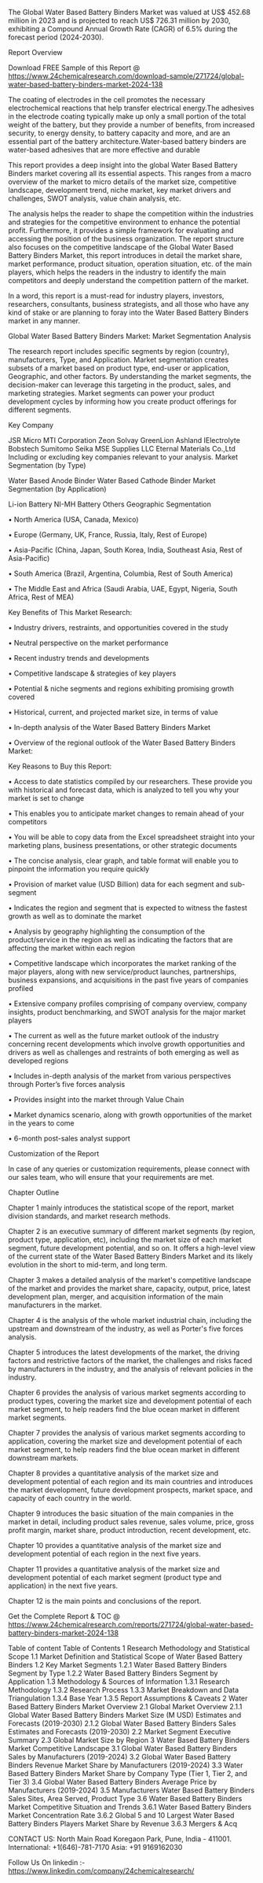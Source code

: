 The Global Water Based Battery Binders Market was valued at US$ 452.68 million in 2023 and is projected to reach US$ 726.31 million by 2030, exhibiting a Compound Annual Growth Rate (CAGR) of 6.5% during the forecast period (2024-2030).

Report Overview

Download FREE Sample of this Report @ https://www.24chemicalresearch.com/download-sample/271724/global-water-based-battery-binders-market-2024-138

The coating of electrodes in the cell promotes the necessary electrochemical reactions that help transfer electrical energy.The adhesives in the electrode coating typically make up only a small portion of the total weight of the battery, but they provide a number of benefits, from increased security, to energy density, to battery capacity and more, and are an essential part of the battery architecture.Water-based battery binders are water-based adhesives that are more effective and durable

This report provides a deep insight into the global Water Based Battery Binders market covering all its essential aspects. This ranges from a macro overview of the market to micro details of the market size, competitive landscape, development trend, niche market, key market drivers and challenges, SWOT analysis, value chain analysis, etc.

The analysis helps the reader to shape the competition within the industries and strategies for the competitive environment to enhance the potential profit. Furthermore, it provides a simple framework for evaluating and accessing the position of the business organization. The report structure also focuses on the competitive landscape of the Global Water Based Battery Binders Market, this report introduces in detail the market share, market performance, product situation, operation situation, etc. of the main players, which helps the readers in the industry to identify the main competitors and deeply understand the competition pattern of the market.

In a word, this report is a must-read for industry players, investors, researchers, consultants, business strategists, and all those who have any kind of stake or are planning to foray into the Water Based Battery Binders market in any manner.

Global Water Based Battery Binders Market: Market Segmentation Analysis

The research report includes specific segments by region (country), manufacturers, Type, and Application. Market segmentation creates subsets of a market based on product type, end-user or application, Geographic, and other factors. By understanding the market segments, the decision-maker can leverage this targeting in the product, sales, and marketing strategies. Market segments can power your product development cycles by informing how you create product offerings for different segments.

Key Company

JSR Micro
MTI Corporation
Zeon
Solvay
GreenLion
Ashland
IElectrolyte
Bobstech
Sumitomo Seika
MSE Supplies LLC
Eternal Materials Co.,Ltd
Including or excluding key companies relevant to your analysis.
Market Segmentation (by Type)

Water Based Anode Binder
Water Based Cathode Binder
Market Segmentation (by Application)

Li-ion Battery
NI-MH Battery
Others
Geographic Segmentation

• North America (USA, Canada, Mexico)

• Europe (Germany, UK, France, Russia, Italy, Rest of Europe)

• Asia-Pacific (China, Japan, South Korea, India, Southeast Asia, Rest of Asia-Pacific)

• South America (Brazil, Argentina, Columbia, Rest of South America)

• The Middle East and Africa (Saudi Arabia, UAE, Egypt, Nigeria, South Africa, Rest of MEA)

Key Benefits of This Market Research:

• Industry drivers, restraints, and opportunities covered in the study

• Neutral perspective on the market performance

• Recent industry trends and developments

• Competitive landscape & strategies of key players

• Potential & niche segments and regions exhibiting promising growth covered

• Historical, current, and projected market size, in terms of value

• In-depth analysis of the Water Based Battery Binders Market

• Overview of the regional outlook of the Water Based Battery Binders Market:

Key Reasons to Buy this Report:

• Access to date statistics compiled by our researchers. These provide you with historical and forecast data, which is analyzed to tell you why your market is set to change

• This enables you to anticipate market changes to remain ahead of your competitors

• You will be able to copy data from the Excel spreadsheet straight into your marketing plans, business presentations, or other strategic documents

• The concise analysis, clear graph, and table format will enable you to pinpoint the information you require quickly

• Provision of market value (USD Billion) data for each segment and sub-segment

• Indicates the region and segment that is expected to witness the fastest growth as well as to dominate the market

• Analysis by geography highlighting the consumption of the product/service in the region as well as indicating the factors that are affecting the market within each region

• Competitive landscape which incorporates the market ranking of the major players, along with new service/product launches, partnerships, business expansions, and acquisitions in the past five years of companies profiled

• Extensive company profiles comprising of company overview, company insights, product benchmarking, and SWOT analysis for the major market players

• The current as well as the future market outlook of the industry concerning recent developments which involve growth opportunities and drivers as well as challenges and restraints of both emerging as well as developed regions

• Includes in-depth analysis of the market from various perspectives through Porter’s five forces analysis

• Provides insight into the market through Value Chain

• Market dynamics scenario, along with growth opportunities of the market in the years to come

• 6-month post-sales analyst support

Customization of the Report

In case of any queries or customization requirements, please connect with our sales team, who will ensure that your requirements are met.

Chapter Outline

Chapter 1 mainly introduces the statistical scope of the report, market division standards, and market research methods.

Chapter 2 is an executive summary of different market segments (by region, product type, application, etc), including the market size of each market segment, future development potential, and so on. It offers a high-level view of the current state of the Water Based Battery Binders Market and its likely evolution in the short to mid-term, and long term.

Chapter 3 makes a detailed analysis of the market's competitive landscape of the market and provides the market share, capacity, output, price, latest development plan, merger, and acquisition information of the main manufacturers in the market.

Chapter 4 is the analysis of the whole market industrial chain, including the upstream and downstream of the industry, as well as Porter's five forces analysis.

Chapter 5 introduces the latest developments of the market, the driving factors and restrictive factors of the market, the challenges and risks faced by manufacturers in the industry, and the analysis of relevant policies in the industry.

Chapter 6 provides the analysis of various market segments according to product types, covering the market size and development potential of each market segment, to help readers find the blue ocean market in different market segments.

Chapter 7 provides the analysis of various market segments according to application, covering the market size and development potential of each market segment, to help readers find the blue ocean market in different downstream markets.

Chapter 8 provides a quantitative analysis of the market size and development potential of each region and its main countries and introduces the market development, future development prospects, market space, and capacity of each country in the world.

Chapter 9 introduces the basic situation of the main companies in the market in detail, including product sales revenue, sales volume, price, gross profit margin, market share, product introduction, recent development, etc.

Chapter 10 provides a quantitative analysis of the market size and development potential of each region in the next five years.

Chapter 11 provides a quantitative analysis of the market size and development potential of each market segment (product type and application) in the next five years.

Chapter 12 is the main points and conclusions of the report.

Get the Complete Report & TOC @ https://www.24chemicalresearch.com/reports/271724/global-water-based-battery-binders-market-2024-138

Table of content
Table of Contents
1 Research Methodology and Statistical Scope
1.1 Market Definition and Statistical Scope of Water Based Battery Binders
1.2 Key Market Segments
1.2.1 Water Based Battery Binders Segment by Type
1.2.2 Water Based Battery Binders Segment by Application
1.3 Methodology & Sources of Information
1.3.1 Research Methodology
1.3.2 Research Process
1.3.3 Market Breakdown and Data Triangulation
1.3.4 Base Year
1.3.5 Report Assumptions & Caveats
2 Water Based Battery Binders Market Overview
2.1 Global Market Overview
2.1.1 Global Water Based Battery Binders Market Size (M USD) Estimates and Forecasts (2019-2030)
2.1.2 Global Water Based Battery Binders Sales Estimates and Forecasts (2019-2030)
2.2 Market Segment Executive Summary
2.3 Global Market Size by Region
3 Water Based Battery Binders Market Competitive Landscape
3.1 Global Water Based Battery Binders Sales by Manufacturers (2019-2024)
3.2 Global Water Based Battery Binders Revenue Market Share by Manufacturers (2019-2024)
3.3 Water Based Battery Binders Market Share by Company Type (Tier 1, Tier 2, and Tier 3)
3.4 Global Water Based Battery Binders Average Price by Manufacturers (2019-2024)
3.5 Manufacturers Water Based Battery Binders Sales Sites, Area Served, Product Type
3.6 Water Based Battery Binders Market Competitive Situation and Trends
3.6.1 Water Based Battery Binders Market Concentration Rate
3.6.2 Global 5 and 10 Largest Water Based Battery Binders Players Market Share by Revenue
3.6.3 Mergers & Acq

CONTACT US:
North Main Road Koregaon Park, Pune, India - 411001.
International: +1(646)-781-7170
Asia: +91 9169162030

Follow Us On linkedin :- https://www.linkedin.com/company/24chemicalresearch/
